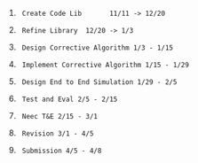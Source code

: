 1.      Create Code Lib       11/11 -> 12/20

2.      Refine Library  12/20 -> 1/3

3.      Design Corrective Algorithm 1/3 - 1/15

4.      Implement Corrective Algorithm 1/15 - 1/29

5.      Design End to End Simulation 1/29 - 2/5

6.      Test and Eval 2/5 - 2/15

7.      Neec T&E 2/15 - 3/1

8.      Revision 3/1 - 4/5

9.      Submission 4/5 - 4/8


